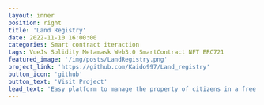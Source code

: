 ```yaml
---
layout: inner
position: right
title: 'Land Registry'
date: 2022-11-10 16:00:00
categories: Smart contract iteraction
tags: VueJs Solidity Metamask Web3.0 SmartContract NFT ERC721
featured_image: '/img/posts/LandRegistry.png'
project_link: 'https://github.com/Kaido997/Land_registry'
button_icon: 'github'
button_text: 'Visit Project'
lead_text: 'Easy platform to manage the property of citizens in a free and fast way without paying for registering a property or transfer a property in the notary offices.'
---
```

